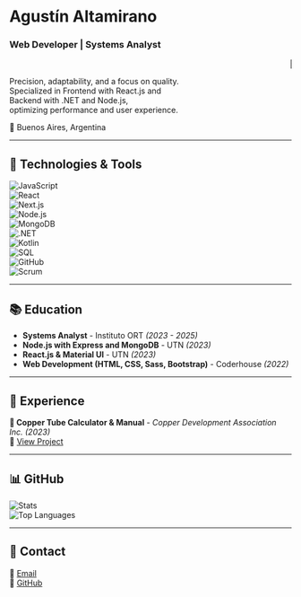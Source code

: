 # Agustín Altamirano  
### Web Developer | Systems Analyst

<marquee>🚀 Clean, efficient, and scalable code. </marquee>

Precision, adaptability, and a focus on quality.  
Specialized in Frontend with React.js and  
Backend with .NET and Node.js,  
optimizing performance and user experience.

📍 Buenos Aires, Argentina

---

## 🚀 Technologies & Tools

![JavaScript](https://img.shields.io/badge/JavaScript-F7DF1E?style=for-the-badge&logo=javascript&logoColor=black)  
![React](https://img.shields.io/badge/React-61DAFB?style=for-the-badge&logo=react&logoColor=black)  
![Next.js](https://img.shields.io/badge/Next.js-000000?style=for-the-badge&logo=nextdotjs&logoColor=white)  
![Node.js](https://img.shields.io/badge/Node.js-339933?style=for-the-badge&logo=nodedotjs&logoColor=white)  
![MongoDB](https://img.shields.io/badge/MongoDB-47A248?style=for-the-badge&logo=mongodb&logoColor=white)  
![.NET](https://img.shields.io/badge/.NET-512BD4?style=for-the-badge&logo=dotnet&logoColor=white)  
![Kotlin](https://img.shields.io/badge/Kotlin-0095D5?style=for-the-badge&logo=kotlin&logoColor=white)  
![SQL](https://img.shields.io/badge/SQL-4479A1?style=for-the-badge&logo=postgresql&logoColor=white)  
![GitHub](https://img.shields.io/badge/GitHub-181717?style=for-the-badge&logo=github&logoColor=white)  
![Scrum](https://img.shields.io/badge/Scrum-009FDA?style=for-the-badge&logo=scrumalliance&logoColor=white)  

---

## 📚 Education

- **Systems Analyst** - Instituto ORT *(2023 - 2025)*  
- **Node.js with Express and MongoDB** - UTN *(2023)*  
- **React.js & Material UI** - UTN *(2023)*  
- **Web Development (HTML, CSS, Sass, Bootstrap)** - Coderhouse *(2022)*  

---

## 💼 Experience

**🔹 Copper Tube Calculator & Manual** - *Copper Development Association Inc.* *(2023)*  
🔗 [View Project](https://copper-tube-calculator-v2.netlify.app/)  

---

## 📊 GitHub

![Stats](https://github-readme-stats.vercel.app/api?username=agusalta&show_icons=true&theme=radical)  
![Top Languages](https://github-readme-stats.vercel.app/api/top-langs/?username=agusalta&layout=compact&theme=radical)  

---

## 📩 Contact

📧 [Email](mailto:gusalta002@gmail.com)  
🐙 [GitHub](https://github.com/agusalta)
